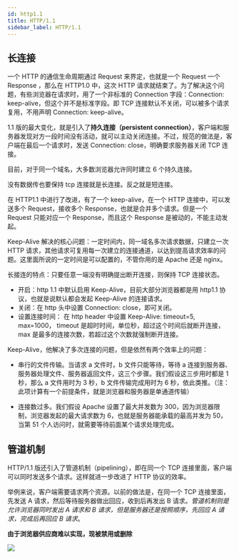 ```yaml
---
id: http1.1
title: HTTP/1.1
sidebar_label: HTTP/1.1
---
```


## 长连接

一个 HTTP 的通信生命周期通过 Request 来界定，也就是一个 Request 一个 Response ，那么在 HTTP1.0 中，这次 HTTP 请求就结束了。为了解决这个问题，有些浏览器在请求时，用了一个非标准的 Connection 字段：Connection: keep-alive，但这个并不是标准字段。即 TCP 连接默认不关闭，可以被多个请求复用，不用声明 Connection: keep-alive。

1.1 版的最大变化，就是引入了**持久连接（persistent connection）**，客户端和服务器发现对方一段时间没有活动，就可以主动关闭连接。不过，规范的做法是，客户端在最后一个请求时，发送 Connection: close，明确要求服务器关闭 TCP 连接。

目前，对于同一个域名，大多数浏览器允许同时建立 6 个持久连接。

没有数据传也要保持 tcp 连接就是长连接。反之就是短连接。

在 HTTP1.1 中进行了改进，有了一个 keep-alive，在一个 HTTP 连接中，可以发送多个 Request，接收多个 Response，也就是合并多个请求。但是一个 Request 只能对应一个 Response，而且这个 Response 是被动的，不能主动发起。

Keep-Alive 解决的核心问题：一定时间内，同一域名多次请求数据，只建立一次 HTTP 请求，其他请求可复用每一次建立的连接通道，以达到提高请求效率的问题。这里面所说的一定时间是可以配置的，不管你用的是 Apache 还是 nginx。

长接连的特点：只要任意一端没有明确提出断开连接，则保持 TCP 连接状态。

- 开启：http 1.1 中默认启用 Keep-Alive，目前大部分浏览器都是用 http1.1 协议，也就是说默认都会发起 Keep-Alive 的连接请求。
- 关闭：在 http 头中设置 Connection: close，即可关闭。
- 设置连接时间： 在 http header 中设置 Keep-Alive: timeout=5, max=1000， timeout 是超时时间，单位秒，超过这个时间后就断开连接， max 是最多的连接次数，若超过这个次数就强制断开连接。

Keep-Alive，他解决了多次连接的问题，但是依然有两个效率上的问题：

- 串行的文件传输。当请求 a 文件时，b 文件只能等待，等待 a 连接到服务器、服务器处理文件、服务器返回文件，这三个步骤。我们假设这三步用时都是 1 秒，那么 a 文件用时为 3 秒，b 文件传输完成用时为 6 秒，依此类推。（注：此项计算有一个前提条件，就是浏览器和服务器是单通道传输）

- 连接数过多。我们假设 Apache 设置了最大并发数为 300，因为浏览器限制，浏览器发起的最大请求数为 6，也就是服务器能承载的最高并发为 50，当第 51 个人访问时，就需要等待前面某个请求处理完成。

## 管道机制

HTTP/1.1 版还引入了管道机制（pipelining），即在同一个 TCP 连接里面，客户端可以同时发送多个请求。这样就进一步改进了 HTTP 协议的效率。

举例来说，客户端需要请求两个资源。以前的做法是，在同一个 TCP 连接里面，先发送 A 请求，然后等待服务器做出回应，收到后再发出 B 请求。_管道机制则是允许浏览器同时发出 A 请求和 B 请求，但是服务器还是按照顺序，先回应 A 请求，完成后再回应 B 请求_。

**由于浏览器供应商难以实现，现被禁用或删除**

![](https://cosmos-x.oss-cn-hangzhou.aliyuncs.com/RUc1N2.png)
